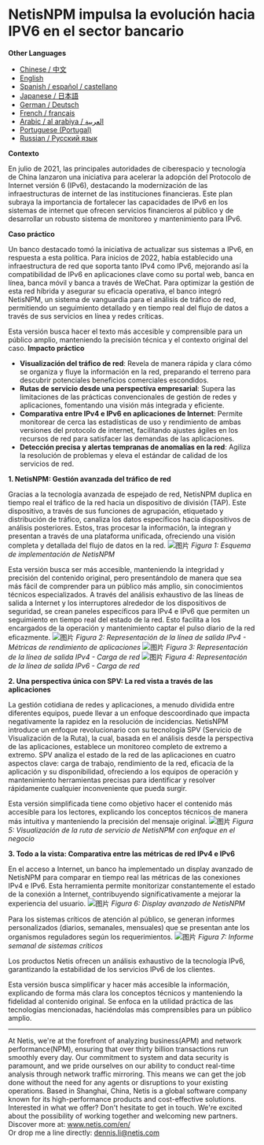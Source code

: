 # NetisNPM impulsa la evolución hacia IPV6 en el sector bancario

**Other Languages**

+ [Chinese / 中文](https://github.com/lvdeshuii/OverFlow/blob/main/docs/zh/Netis-NPM-Empowers-Customers-IPv6-Upgrade-zh.md)
+ [English](https://github.com/lvdeshuii/OverFlow/blob/main/docs/en/Netis-NPM-Empowers-Customers-IPv6-Upgrade-en.md)
+ [Spanish / español / castellano](https://github.com/lvdeshuii/OverFlow/blob/main/docs/es/Netis-NPM-Empowers-Customers-IPv6-Upgrade-es.md)
+ [Japanese / 日本語](https://github.com/lvdeshuii/OverFlow/blob/main/docs/ja/Netis-NPM-Empowers-Customers-IPv6-Upgrade-ja.md)
+ [German / Deutsch](https://github.com/lvdeshuii/OverFlow/blob/main/docs/de/Netis-NPM-Empowers-Customers-IPv6-Upgrade-de.md)
+ [French / français](https://github.com/lvdeshuii/OverFlow/blob/main/docs/fr/Netis-NPM-Empowers-Customers-IPv6-Upgrade-fr.md)
+ [Arabic / al arabiya / العربية](https://github.com/lvdeshuii/OverFlow/blob/main/docs/ar/Netis-NPM-Empowers-Customers-IPv6-Upgrade-ar.md)
+ [Portuguese (Portugal)](https://github.com/lvdeshuii/OverFlow/blob/main/docs/pt/Netis-NPM-Empowers-Customers-IPv6-Upgrade-pt.md)
+ [Russian / Русский язык](https://github.com/lvdeshuii/OverFlow/blob/main/docs/ru/Netis-NPM-Empowers-Customers-IPv6-Upgrade-ru.md)

**Contexto**

En julio de 2021, las principales autoridades de ciberespacio y tecnología de China lanzaron una iniciativa para acelerar la adopción del Protocolo de Internet versión 6 (IPv6), destacando la modernización de las infraestructuras de internet de las instituciones financieras. Este plan subraya la importancia de fortalecer las capacidades de IPv6 en los sistemas de internet que ofrecen servicios financieros al público y de desarrollar un robusto sistema de monitoreo y mantenimiento para IPv6.

**Caso práctico**

Un banco destacado tomó la iniciativa de actualizar sus sistemas a IPv6, en respuesta a esta política. Para inicios de 2022, había establecido una infraestructura de red que soporta tanto IPv4 como IPv6, mejorando así la compatibilidad de IPv6 en aplicaciones clave como su portal web, banca en línea, banca móvil y banca a través de WeChat. Para optimizar la gestión de esta red híbrida y asegurar su eficacia operativa, el banco integró NetisNPM, un sistema de vanguardia para el análisis de tráfico de red, permitiendo un seguimiento detallado y en tiempo real del flujo de datos a través de sus servicios en línea y redes críticas. 

Esta versión busca hacer el texto más accesible y comprensible para un público amplio, manteniendo la precisión técnica y el contexto original del caso.
**Impacto práctico**

- **Visualización del tráfico de red**: Revela de manera rápida y clara cómo se organiza y fluye la información en la red, preparando el terreno para descubrir potenciales beneficios comerciales escondidos.
- **Rutas de servicio desde una perspectiva empresarial**: Supera las limitaciones de las prácticas convencionales de gestión de redes y aplicaciones, fomentando una visión más integrada y eficiente.
- **Comparativa entre IPv4 e IPv6 en aplicaciones de Internet**: Permite monitorear de cerca las estadísticas de uso y rendimiento de ambas versiones del protocolo de internet, facilitando ajustes ágiles en los recursos de red para satisfacer las demandas de las aplicaciones.
- **Detección precisa y alertas tempranas de anomalías en la red**: Agiliza la resolución de problemas y eleva el estándar de calidad de los servicios de red.

**1. NetisNPM: Gestión avanzada del tráfico de red**

Gracias a la tecnología avanzada de espejado de red, NetisNPM duplica en tiempo real el tráfico de la red hacia un dispositivo de división (TAP). Este dispositivo, a través de sus funciones de agrupación, etiquetado y distribución de tráfico, canaliza los datos específicos hacia dispositivos de análisis posteriores. Estos, tras procesar la información, la integran y presentan a través de una plataforma unificada, ofreciendo una visión completa y detallada del flujo de datos en la red.
![图片](https://mmbiz.qpic.cn/mmbiz_png/o672k3fsicq3hHmITGktAGic9O31RicFkrdmOY8s0Zx1QLXLJAwZPCTCVweXBzFohlQVec4ZWSD75iafRL0nuxPedQ/640?wx_fmt=png&wxfrom=5&wx_lazy=1&wx_co=1)
*Figura 1: Esquema de implementación de NetisNPM*

Esta versión busca ser más accesible, manteniendo la integridad y precisión del contenido original, pero presentándolo de manera que sea más fácil de comprender para un público más amplio, sin conocimientos técnicos especializados.
A través del análisis exhaustivo de las líneas de salida a Internet y los interruptores alrededor de los dispositivos de seguridad, se crean paneles específicos para IPv4 e IPv6 que permiten un seguimiento en tiempo real del estado de la red. Esto facilita a los encargados de la operación y mantenimiento captar el pulso diario de la red eficazmente.
![图片](https://mmbiz.qpic.cn/mmbiz_png/o672k3fsicq3hHmITGktAGic9O31RicFkrdzV9UeJb7j2j2MdKqialiaWyAg8aaWdNAnxxkH5ibOpcL3mykCg1G68bPA/640?wx_fmt=png&wxfrom=5&wx_lazy=1&wx_co=1)
*Figura 2: Representación de la línea de salida IPv4 - Métricas de rendimiento de aplicaciones*
![图片](https://mmbiz.qpic.cn/mmbiz_png/o672k3fsicq3hHmITGktAGic9O31RicFkrdLebyqoTAYIJEwomHz2EAtVUYrickXjJ57I8POcGUIXDL3wg7TzyibD6w/640?wx_fmt=png&wxfrom=5&wx_lazy=1&wx_co=1)
*Figura 3: Representación de la línea de salida IPv4 - Carga de red*
![图片](https://mmbiz.qpic.cn/mmbiz_png/o672k3fsicq3hHmITGktAGic9O31RicFkrdNd5IJZE9kThvyGBOKXnLbicb8h9yHh7gQZXriboIntLgvIXEjXSFLUrQ/640?wx_fmt=png&wxfrom=5&wx_lazy=1&wx_co=1)
*Figura 4: Representación de la línea de salida IPv6 - Carga de red*

**2. Una perspectiva única con SPV: La red vista a través de las aplicaciones**

La gestión cotidiana de redes y aplicaciones, a menudo dividida entre diferentes equipos, puede llevar a un enfoque descoordinado que impacta negativamente la rapidez en la resolución de incidencias. NetisNPM introduce un enfoque revolucionario con su tecnología SPV (Servicio de Visualización de la Ruta), la cual, basada en el análisis desde la perspectiva de las aplicaciones, establece un monitoreo completo de extremo a extremo. SPV analiza el estado de la red de las aplicaciones en cuatro aspectos clave: carga de trabajo, rendimiento de la red, eficacia de la aplicación y su disponibilidad, ofreciendo a los equipos de operación y mantenimiento herramientas precisas para identificar y resolver rápidamente cualquier inconveniente que pueda surgir.

Esta versión simplificada tiene como objetivo hacer el contenido más accesible para los lectores, explicando los conceptos técnicos de manera más intuitiva y manteniendo la precisión del mensaje original.
![图片](https://mmbiz.qpic.cn/mmbiz_png/o672k3fsicq3hHmITGktAGic9O31RicFkrd7ibZGpAdR6x5s4JPYOrSQqgibTXTVoK53cRxPSawqYnplztwXVAiaNIFQ/640?wx_fmt=png&wxfrom=5&wx_lazy=1&wx_co=1)
*Figura 5: Visualización de la ruta de servicio de NetisNPM con enfoque en el negocio*

**3. Todo a la vista: Comparativa entre las métricas de red IPv4 e IPv6**

En el acceso a Internet, un banco ha implementado un display avanzado de NetisNPM para comparar en tiempo real las métricas de las conexiones IPv4 e IPv6. Esta herramienta permite monitorizar constantemente el estado de la conexión a Internet, contribuyendo significativamente a mejorar la experiencia del usuario.
![图片](https://mmbiz.qpic.cn/mmbiz_png/o672k3fsicq3hHmITGktAGic9O31RicFkrd0icN9vsmAf2Tp1gks2V2Z3nx266D6ia02XqbTP9Jvu1srs0ve7xFa2Dw/640?wx_fmt=png&wxfrom=5&wx_lazy=1&wx_co=1)
*Figura 6: Display avanzado de NetisNPM*

Para los sistemas críticos de atención al público, se generan informes personalizados (diarios, semanales, mensuales) que se presentan ante los organismos reguladores según los requerimientos.
![图片](https://mmbiz.qpic.cn/mmbiz_png/o672k3fsicq3hHmITGktAGic9O31RicFkrdIngXzdI72uJ9mrwpx0LHnmpWslsam5qu2s1R5ADQDcTos941Xz4vXg/640?wx_fmt=png&wxfrom=5&wx_lazy=1&wx_co=1)
*Figura 7: Informe semanal de sistemas críticos*

Los productos Netis ofrecen un análisis exhaustivo de la tecnología IPv6, garantizando la estabilidad de los servicios IPv6 de los clientes.

Esta versión busca simplificar y hacer más accesible la información, explicando de forma más clara los conceptos técnicos y manteniendo la fidelidad al contenido original. Se enfoca en la utilidad práctica de las tecnologías mencionadas, haciéndolas más comprensibles para un público amplio.
***
At Netis, we're at the forefront of analyzing business(APM) and network performance(NPM), ensuring that over thirty billion transactions run smoothly every day. Our commitment to system and data security is paramount, and we pride ourselves on our ability to conduct real-time analysis through network traffic mirroring. This means we can get the job done without the need for any agents or disruptions to your existing operations. Based in Shanghai, China, Netis is a global software company known for its high-performance products and cost-effective solutions. Interested in what we offer? Don't hesitate to get in touch. We're excited about the possibility of working together and welcoming new partners.  
Discover more at: www.netis.com/en/  
Or drop me a line directly: dennis.li@netis.com
